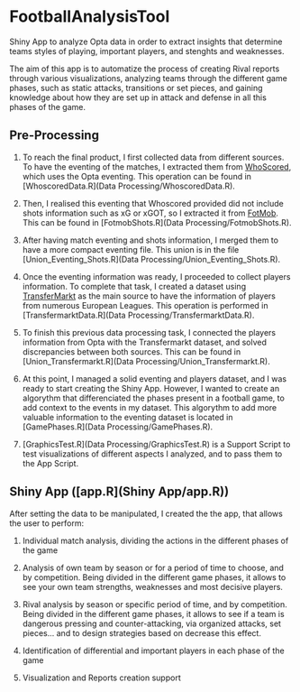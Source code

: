 # FootballAnalysisTool
Shiny App to analyze Opta data in order to extract insights that determine teams styles of playing, important players, and stenghts and weaknesses.

The aim of this app is to automatize the process of creating Rival reports through various visualizations, analyzing teams through the different game phases, such as static attacks, transitions or set pieces, and gaining knowledge about how they are set up in attack and defense in all this phases of the game.

## Pre-Processing
1. To reach the final product, I first collected data from different sources. To have the eventing of the matches, I extracted them from [WhoScored](https://es.whoscored.com), which uses the Opta eventing. This operation can be found in [WhoscoredData.R](Data Processing/WhoscoredData.R).

2. Then, I realised this eventing that Whoscored provided did not include shots information such as xG or xGOT, so I extracted it from [FotMob](https://www.fotmob.com). This can be found in [FotmobShots.R](Data Processing/FotmobShots.R).

3. After having match eventing and shots information, I merged them to have a more compact eventing file. This union is in the file [Union_Eventing_Shots.R](Data Processing/Union_Eventing_Shots.R).

4. Once the eventing information was ready, I proceeded to collect players information. To complete that task, I created a dataset using [TransferMarkt](https://www.transfermarkt.es) as the main source to have the information of players from numerous European Leagues. This operation is performed in [TransfermarktData.R](Data Processing/TransfermarktData.R).

5. To finish this previous data processing task, I connected the players information from Opta with the Transfermarkt dataset, and solved discrepancies between both sources. This can be found in [Union_Transfermarkt.R](Data Processing/Union_Transfermarkt.R).

6. At this point, I managed a solid eventing and players dataset, and I was ready to start creating the Shiny App. However, I wanted to create an algorythm that differenciated the phases present in a football game, to add context to the events in my dataset. This algorythm to add more valuable information to the eventing dataset is located in [GamePhases.R](Data Processing/GamePhases.R).

7. [GraphicsTest.R](Data Processing/GraphicsTest.R) is a Support Script to test visualizations of different aspects I analyzed, and to pass them to the App Script.


## Shiny App ([app.R](Shiny App/app.R))
After setting the data to be manipulated, I created the the app, that allows the user to perform:

1. Individual match analysis, dividing the actions in the different phases of the game

2. Analysis of own team by season or for a period of time to choose, and by competition. Being divided in the different game phases, it allows to see your own team strengths, weaknesses and most decisive players.

3. Rival analysis by season or specific period of time, and by competition. Being divided in the different game phases, it allows to see if a team is dangerous pressing and counter-attacking, via organized attacks, set pieces... and to design strategies based on decrease this effect.

4. Identification of differential and important players in each phase of the game

5. Visualization and Reports creation support
